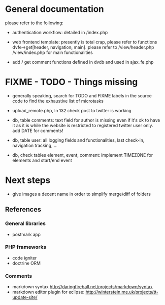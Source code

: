 # General documentation

please refer to the following:

- authentication workflow: detailed in /index.php

- web frontend template: presently is total crap, please refer to functions dvfe->get[header, navigation, main]. 
please refer to /view/header.php /view/index.php for main functionalities

- add / get comment functions defined in dvdb and used in ajax_fe.php 

# FIXME - TODO - Things missing

- generally speaking, search for TODO and FIXME labels in the source code to find the exhaustive list of microtasks

- upload_remote.php, ln 132 check post to twitter is working

- db, table comments: text field for author is missing even if it's ok to have it as it is while the website 
is restricted to registered twitter user only. add DATE for comments!

- db, table user: all logging fields and functionalities, last check-in, navigation tracking, ...

- db, check tables element, event, comment: implement TIMEZONE for elements and start/end event

# Next steps

- give images a decent name in order to simplify merge/diff of folders

## References

### General libraries

- postmark app

### PHP frameworks

- code igniter
- doctrine ORM

### Comments

- markdown syntax http://daringfireball.net/projects/markdown/syntax
- markdown editor plugin for eclipse: http://winterstein.me.uk/projects/tt-update-site/
